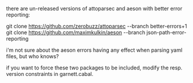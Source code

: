 
there are un-released versions of attoparsec and aeson with better
error reporting:

git clone https://github.com/zerobuzz/attoparsec --branch better-errors+1
git clone https://github.com/maximkulkin/aeson --branch json-path-error-reporting

i'm not sure about the aeson errors having any effect when parsing
yaml files, but who knows?

if you want to force these two packages to be included, modify the
resp. version constraints in garnett.cabal.

